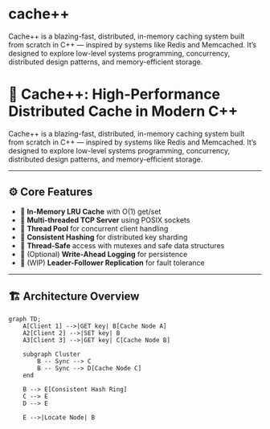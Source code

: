 # cache++
Cache++ is a blazing-fast, distributed, in-memory caching system built from scratch in C++ — inspired by systems like Redis and Memcached. It’s designed to explore low-level systems programming, concurrency, distributed design patterns, and memory-efficient storage.
# 🚀 Cache++: High-Performance Distributed Cache in Modern C++

Cache++ is a blazing-fast, distributed, in-memory caching system built from scratch in C++ — inspired by systems like Redis and Memcached. It’s designed to explore low-level systems programming, concurrency, distributed design patterns, and memory-efficient storage.

---

## ⚙️ Core Features

- 🧠 **In-Memory LRU Cache** with O(1) get/set
- 🔗 **Multi-threaded TCP Server** using POSIX sockets
- 🧵 **Thread Pool** for concurrent client handling
- 🔄 **Consistent Hashing** for distributed key sharding
- 🔐 **Thread-Safe** access with mutexes and safe data structures
- 💾 (Optional) **Write-Ahead Logging** for persistence
- 📡 (WIP) **Leader-Follower Replication** for fault tolerance

---

## 🏗️ Architecture Overview

```mermaid
graph TD;
    A[Client 1] -->|GET key| B[Cache Node A]
    A2[Client 2] -->|SET key| B
    A3[Client 3] -->|GET key| C[Cache Node B]
    
    subgraph Cluster
        B -- Sync --> C
        B -- Sync --> D[Cache Node C]
    end

    B --> E[Consistent Hash Ring]
    C --> E
    D --> E

    E -->|Locate Node| B

